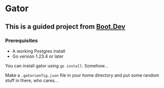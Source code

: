 # Gator
## This is a guided project from [Boot.Dev](https://www.boot.dev/)

### Prerequisites
- A working Postgres install
- Go version 1.23.4 or later

You can install gator using `go install`. Somehow...

Make a `.gatorconfig.json` file in your home directory and put some random stuff in there, who cares...